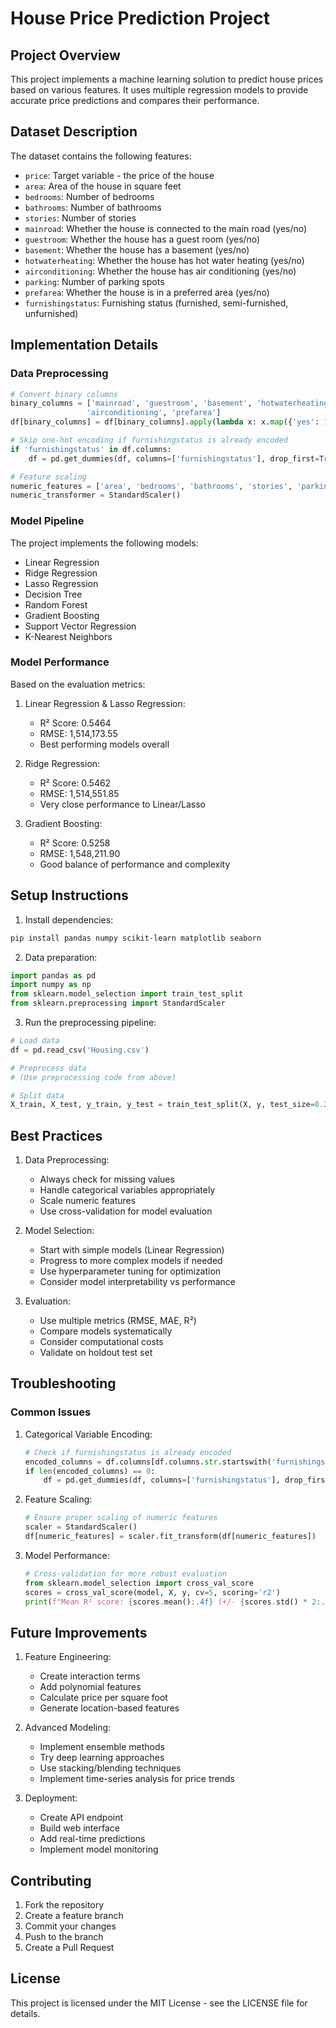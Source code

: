 # House Price Prediction Project

## Project Overview
This project implements a machine learning solution to predict house prices based on various features. It uses multiple regression models to provide accurate price predictions and compares their performance.

## Dataset Description
The dataset contains the following features:
- `price`: Target variable - the price of the house
- `area`: Area of the house in square feet
- `bedrooms`: Number of bedrooms
- `bathrooms`: Number of bathrooms
- `stories`: Number of stories
- `mainroad`: Whether the house is connected to the main road (yes/no)
- `guestroom`: Whether the house has a guest room (yes/no)
- `basement`: Whether the house has a basement (yes/no)
- `hotwaterheating`: Whether the house has hot water heating (yes/no)
- `airconditioning`: Whether the house has air conditioning (yes/no)
- `parking`: Number of parking spots
- `prefarea`: Whether the house is in a preferred area (yes/no)
- `furnishingstatus`: Furnishing status (furnished, semi-furnished, unfurnished)

## Implementation Details

### Data Preprocessing
```python
# Convert binary columns
binary_columns = ['mainroad', 'guestroom', 'basement', 'hotwaterheating', 
                 'airconditioning', 'prefarea']
df[binary_columns] = df[binary_columns].apply(lambda x: x.map({'yes': 1, 'no': 0}))

# Skip one-hot encoding if furnishingstatus is already encoded
if 'furnishingstatus' in df.columns:
    df = pd.get_dummies(df, columns=['furnishingstatus'], drop_first=True)

# Feature scaling
numeric_features = ['area', 'bedrooms', 'bathrooms', 'stories', 'parking']
numeric_transformer = StandardScaler()
```

### Model Pipeline
The project implements the following models:
- Linear Regression
- Ridge Regression
- Lasso Regression
- Decision Tree
- Random Forest
- Gradient Boosting
- Support Vector Regression
- K-Nearest Neighbors

### Model Performance
Based on the evaluation metrics:

1. Linear Regression & Lasso Regression:
   - R² Score: 0.5464
   - RMSE: 1,514,173.55
   - Best performing models overall

2. Ridge Regression:
   - R² Score: 0.5462
   - RMSE: 1,514,551.85
   - Very close performance to Linear/Lasso

3. Gradient Boosting:
   - R² Score: 0.5258
   - RMSE: 1,548,211.90
   - Good balance of performance and complexity

## Setup Instructions

1. Install dependencies:
```bash
pip install pandas numpy scikit-learn matplotlib seaborn
```

2. Data preparation:
```python
import pandas as pd
import numpy as np
from sklearn.model_selection import train_test_split
from sklearn.preprocessing import StandardScaler
```

3. Run the preprocessing pipeline:
```python
# Load data
df = pd.read_csv('Housing.csv')

# Preprocess data
# (Use preprocessing code from above)

# Split data
X_train, X_test, y_train, y_test = train_test_split(X, y, test_size=0.2, random_state=42)
```

## Best Practices

1. Data Preprocessing:
   - Always check for missing values
   - Handle categorical variables appropriately
   - Scale numeric features
   - Use cross-validation for model evaluation

2. Model Selection:
   - Start with simple models (Linear Regression)
   - Progress to more complex models if needed
   - Use hyperparameter tuning for optimization
   - Consider model interpretability vs performance

3. Evaluation:
   - Use multiple metrics (RMSE, MAE, R²)
   - Compare models systematically
   - Consider computational costs
   - Validate on holdout test set

## Troubleshooting

### Common Issues

1. Categorical Variable Encoding:
   ```python
   # Check if furnishingstatus is already encoded
   encoded_columns = df.columns[df.columns.str.startswith('furnishingstatus_')]
   if len(encoded_columns) == 0:
       df = pd.get_dummies(df, columns=['furnishingstatus'], drop_first=True)
   ```

2. Feature Scaling:
   ```python
   # Ensure proper scaling of numeric features
   scaler = StandardScaler()
   df[numeric_features] = scaler.fit_transform(df[numeric_features])
   ```

3. Model Performance:
   ```python
   # Cross-validation for more robust evaluation
   from sklearn.model_selection import cross_val_score
   scores = cross_val_score(model, X, y, cv=5, scoring='r2')
   print(f"Mean R² score: {scores.mean():.4f} (+/- {scores.std() * 2:.4f})")
   ```

## Future Improvements

1. Feature Engineering:
   - Create interaction terms
   - Add polynomial features
   - Calculate price per square foot
   - Generate location-based features

2. Advanced Modeling:
   - Implement ensemble methods
   - Try deep learning approaches
   - Use stacking/blending techniques
   - Implement time-series analysis for price trends

3. Deployment:
   - Create API endpoint
   - Build web interface
   - Add real-time predictions
   - Implement model monitoring

## Contributing

1. Fork the repository
2. Create a feature branch
3. Commit your changes
4. Push to the branch
5. Create a Pull Request

## License

This project is licensed under the MIT License - see the LICENSE file for details.